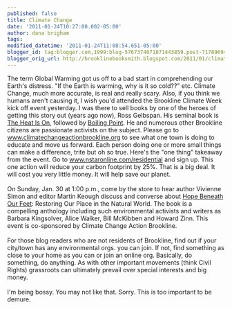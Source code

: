 ```yaml
---
published: false
title: Climate Change
date: '2011-01-24T10:27:00.002-05:00'
author: dana brigham
tags: 
modified_datetime: '2011-01-24T11:08:54.651-05:00'
blogger_id: tag:blogger.com,1999:blog-5767374071871443859.post-717896946535277950
blogger_orig_url: http://brooklinebooksmith.blogspot.com/2011/01/climate-change.html
---
```


The term Global Warming got us off to a bad start in comprehending our Earth's distress. "If the Earth is warming, why is it so cold??" etc.  Climate Change, much more accurate, is real and really scary.  Also, if you think we humans aren't causing it, I wish you'd attended the Brookline Climate Week kick off event yesterday.  I was there to sell books by one of the heroes of getting this story out (years ago now), Ross Gelbspan.  His seminal book is <a href="http://www.brooklinebooksmith-shop.com/book/9780738200255">The Heat Is On</a>, followed by <a href="http://www.brooklinebooksmith-shop.com/book/9780465027620">Boiling Point</a>.  He and numerous other Brookline citizens are passionate activists on the subject.  Please go to <a href="http://www.climatechangeactionbrookline.org/">www.climatechangeactionbrookline.org</a> to see what one town is doing to educate and move us forward.  Each person doing one or more small things can make a difference, trite but oh so true.  Here's the "one thing" takeaway from the event.  Go to <a href="http://www.nstaronline.com/residential">www.nstaronline.com/residential</a> and sign up.  This one action will reduce your carbon footprint by 25%.  That is a big deal.  It will cost you very little money.  It will help save our planet.<br /><br />On Sunday, Jan. 30 at 1:00 p.m., come by the store to hear author Vivienne Simon and editor Martin Keough discuss and converse about <a href="http://www.brooklinebooksmith-shop.com/book/9781556439193">Hope Beneath Our Feet</a>:  Restoring Our Place in the Natural World.  The book is a compelling anthology including such environmental activists and writers as Barbara Kingsolver, Alice Walker, Bill McKibben and Howard Zinn.  This event is co-sponsored by Climate Change Action Brookline.<br /><br />For those blog readers who are not residents of Brookline, find out if your city/town has any environmental orgs. you can join.  If not, find something as close to your home as you can or join an online org.  Basically, do something, do anything.  As with other important movements (think Civil Rights) grassroots can ultimately prevail over special interests and big money.<br /><br />I'm being bossy.  You may not like that.  Sorry.  This is too important to be demure.